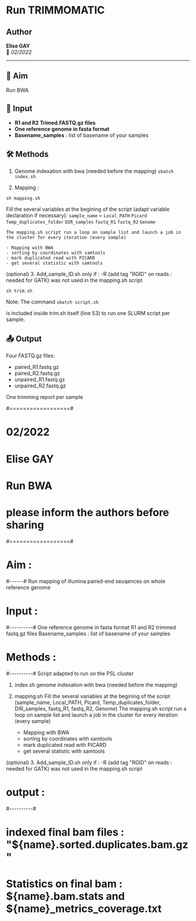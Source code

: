 # Run TRIMMOMATIC  

## Author  
**Elise GAY**  
📅 *02/2022*  

---  

## 📌 Aim  
Run BWA

## 📂 Input  
- **R1 and R2 Trimed.FASTQ.gz files**  
- **One reference genome in fasta format**
- **Basename_samples** : list of basename of your samples

## 🛠 Methods

1. Genome indexation with bwa (needed before the mapping)
`sbatch index.sh `

2. Mapping : 

`sh mapping.sh`

Fill the several variables at the begining of the script (adapt variable declaration if necessary):
`sample_name` = 
`Local_PATH`
`Picard`
`Temp_duplicates_folder`
`DIR_samples`
`fastq_R1`
`fastq_R2`
`Genome`

	The mapping.sh script run a loop on sample list and launch a job in the cluster for every iteration (every sample)
	
	- Mapping with BWA
	- sorting by coordinates with samtools
	- mark duplicated read with PICARD
	- get several statistic with samtools 

(optional) 3. Add_sample_ID.sh
only if : -R (add tag "RGID" on reads : needed for GATK) was not used in the mapping.sh script

```sh trim.sh```

Note: The command
```sbatch script.sh```

is included inside trim.sh itself (line 53) to run one SLURM script per sample.

## 📤 Output
Four FASTQ.gz files:

- paired_R1.fastq.gz
- paired_R2.fastq.gz
- unpaired_R1.fastq.gz
- unpaired_R2.fastq.gz

One trimming report per sample




#==================#
# 02/2022
# Elise GAY
# Run BWA
# please inform the authors before sharing
#==================#

# Aim : 
#------#
Run mapping of illumina paired-end seuqences on whole reference genome

# Input :
#----------#
One reference genome in fasta format
R1 and R2 trimmed fastq.gz files
Basename_samples : list of basename of your samples

# Methods :
#----------#
Script adapted to run on the PSL cluster 

1. index.sh 
	genome indexation with bwa (needed before the mapping)

2. mapping.sh
	Fill the several variables at the begining of the script (sample_name, Local_PATH, Picard, Temp_duplicates_folder, DIR_samples, fastq_R1, fastq_R2, Genome)
	The mapping.sh script run a loop on sample list and launch a job in the cluster for every iteration (every sample)
	
	- Mapping with BWA
	- sorting by coordinates with samtools
	- mark duplicated read with PICARD
	- get several statistic with samtools 

(optional) 3. Add_sample_ID.sh
only if : -R (add tag "RGID" on reads : needed for GATK) was not used in the mapping.sh script

# output :
#----------#
# indexed final bam files : "${name}.sorted.duplicates.bam.gz"
# Statistics on final bam : ${name}.bam.stats and ${name}_metrics_coverage.txt
